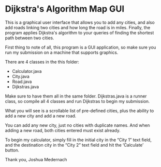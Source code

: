 # Dijkstra's Algorithm Map GUI

This is a graphical user interface that allows you to add any cities, and also add roads linking two cities and how long the road is in miles. Finally, the program applies Dijkstra's algorithm to your queries of finding the shortest path between two cities.

First thing to note of all, this program is a GUI application, so make sure you run my submission on a machine that supports graphics.

There are 4 classes in the this folder: 

* Calculator.java
* City.java
* Road.java
* Dijkstras.java

Make sure to have them all in the same folder. Dijkstras.java is a runner class, so compile all 4 classes and run Dijkstras to begin my submission.

What you will see is a scrollable list of pre-defined cities, plus the ability to add a new city and add a new road.

You can add any new city, just no cities with duplicate names. And when adding a new road, both cities entered must exist already.

To begin my calculator, simply fill in the initial city in the “City 1” text field, and the destination city in the “City 2” text field and hit the ‘Calculate’ button.

Thank you,
Joshua Medernach
